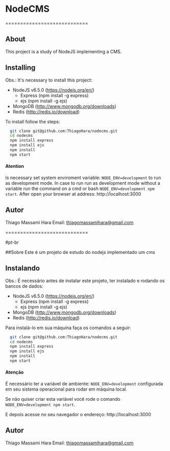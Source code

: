 # NodeCMS 
============================

## About
This project is a study of NodeJS implementing a CMS.

## Installing
Obs.: It's necessary to install this project:
* NodeJS v6.5.0 (https://nodejs.org/en/) 
  * Express (npm install -g express)
  * ejs (npm install -g ejs)
* MongoDB (http://www.mongodb.org/downloads)
* Redis (http://redis.io/download)

To install follow the steps:

``` bash
  git clone git@github.com:ThiagoHara/nodecms.git
  cd nodecms
  npm install express
  npm install ejs
  npm install
  npm start
```

#### Atention 
Is necessary set system enviroment variable: `NODE_ENV=development` to run as development mode.
In case to run run as development mode without a variable run the command on a cmd or bash `NODE_ENV=development npm start`.
After open your browser at address: http://localhost:3000

## Autor
Thiago Massami Hara
Email: <thiagomassamihara@gmail.com>


============================

#pt-br

##Sobre
Este é um projeto de estudo do nodejs implementado um cms 


## Instalando
Obs.: É necessário antes de instalar este projeto, ter instalado e rodando os bancos de dados:
* NodeJS v6.5.0 (https://nodejs.org/en/) 
  * Express (npm install -g express)
  * ejs (npm install -g ejs)
* MongoDB (http://www.mongodb.org/downloads)
* Redis (http://redis.io/download)


Para instalá-lo em sua máquina faça os comandos a seguir:

``` bash
  git clone git@github.com:ThiagoHara/nodecms.git
  cd nodecms
  npm install express
  npm install ejs
  npm install
  npm start
```
#### Atenção

É necessário ter a variável de ambiente: `NODE_ENV=development` configurada em seu sistema operacional para rodar em máquina local.

Se não quiser criar esta variável você rode o comando `NODE_ENV=development npm start`.

E depois acesse no seu navegador o endereço: http://localhost:3000

## Autor
Thiago Massami Hara
Email: <thiagomassamihara@gmail.com>
